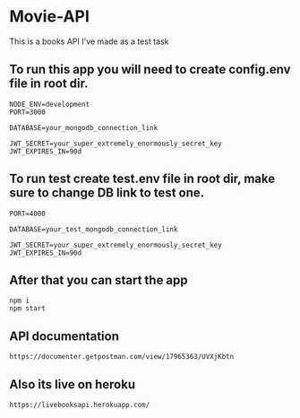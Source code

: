 # Movie-API

This is a books API I've made as a test task

<h2>To run this app you will need to create config.env file in root dir.</h2>

```
NODE_ENV=development
PORT=3000

DATABASE=your_mongodb_connection_link

JWT_SECRET=your_super_extremely_enormously_secret_key
JWT_EXPIRES_IN=90d
```

<h2>To run test create test.env file in root dir, make sure to change DB link to test one.</h2>

```
PORT=4000

DATABASE=your_test_mongodb_connection_link

JWT_SECRET=your_super_extremely_enormously_secret_key
JWT_EXPIRES_IN=90d
```

<h2>After that you can start the app</h2>

```
npm i
npm start
```

<h2>API documentation</h2>

```
https://documenter.getpostman.com/view/17965363/UVXjKbtn
```

<h2>Also its live on heroku</h2>

```
https://livebooksapi.herokuapp.com/
```
